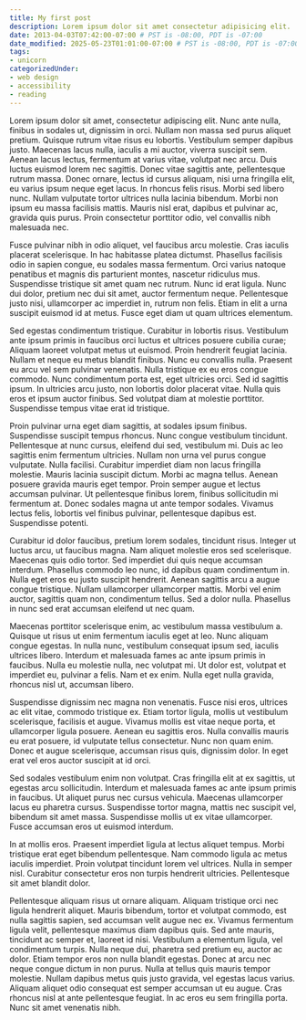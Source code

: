 ```yaml
---
title: My first post
description: Lorem ipsum dolor sit amet consectetur adipisicing elit.
date: 2013-04-03T07:42:00-07:00 # PST is -08:00, PDT is -07:00
date_modified: 2025-05-23T01:01:00-07:00 # PST is -08:00, PDT is -07:00
tags:
- unicorn
categorizedUnder:
- web design
- accessibility
- reading
---
```


Lorem ipsum dolor sit amet, consectetur adipiscing elit. Nunc ante nulla, finibus in sodales ut, dignissim in orci. Nullam non massa sed purus aliquet pretium. Quisque rutrum vitae risus eu lobortis. Vestibulum semper dapibus justo. Maecenas lacus nulla, iaculis a mi auctor, viverra suscipit sem. Aenean lacus lectus, fermentum at varius vitae, volutpat nec arcu. Duis luctus euismod lorem nec sagittis. Donec vitae sagittis ante, pellentesque rutrum massa. Donec ornare, lectus id cursus aliquam, nisi urna fringilla elit, eu varius ipsum neque eget lacus. In rhoncus felis risus. Morbi sed libero nunc. Nullam vulputate tortor ultrices nulla lacinia bibendum. Morbi non ipsum eu massa facilisis mattis. Mauris nisl erat, dapibus et pulvinar ac, gravida quis purus. Proin consectetur porttitor odio, vel convallis nibh malesuada nec.

Fusce pulvinar nibh in odio aliquet, vel faucibus arcu molestie. Cras iaculis placerat scelerisque. In hac habitasse platea dictumst. Phasellus facilisis odio in sapien congue, eu sodales massa fermentum. Orci varius natoque penatibus et magnis dis parturient montes, nascetur ridiculus mus. Suspendisse tristique sit amet quam nec rutrum. Nunc id erat ligula. Nunc dui dolor, pretium nec dui sit amet, auctor fermentum neque. Pellentesque justo nisi, ullamcorper ac imperdiet in, rutrum non felis. Etiam in elit a urna suscipit euismod id at metus. Fusce eget diam ut quam ultrices elementum.

Sed egestas condimentum tristique. Curabitur in lobortis risus. Vestibulum ante ipsum primis in faucibus orci luctus et ultrices posuere cubilia curae; Aliquam laoreet volutpat metus ut euismod. Proin hendrerit feugiat lacinia. Nullam et neque eu metus blandit finibus. Nunc eu convallis nulla. Praesent eu arcu vel sem pulvinar venenatis. Nulla tristique ex eu eros congue commodo. Nunc condimentum porta est, eget ultricies orci. Sed id sagittis ipsum. In ultricies arcu justo, non lobortis dolor placerat vitae. Nulla quis eros et ipsum auctor finibus. Sed volutpat diam at molestie porttitor. Suspendisse tempus vitae erat id tristique.

Proin pulvinar urna eget diam sagittis, at sodales ipsum finibus. Suspendisse suscipit tempus rhoncus. Nunc congue vestibulum tincidunt. Pellentesque at nunc cursus, eleifend dui sed, vestibulum mi. Duis ac leo sagittis enim fermentum ultricies. Nullam non urna vel purus congue vulputate. Nulla facilisi. Curabitur imperdiet diam non lacus fringilla molestie. Mauris lacinia suscipit dictum. Morbi ac magna tellus. Aenean posuere gravida mauris eget tempor. Proin semper augue et lectus accumsan pulvinar. Ut pellentesque finibus lorem, finibus sollicitudin mi fermentum at. Donec sodales magna ut ante tempor sodales. Vivamus lectus felis, lobortis vel finibus pulvinar, pellentesque dapibus est. Suspendisse potenti.

Curabitur id dolor faucibus, pretium lorem sodales, tincidunt risus. Integer ut luctus arcu, ut faucibus magna. Nam aliquet molestie eros sed scelerisque. Maecenas quis odio tortor. Sed imperdiet dui quis neque accumsan interdum. Phasellus commodo leo nunc, id dapibus quam condimentum in. Nulla eget eros eu justo suscipit hendrerit. Aenean sagittis arcu a augue congue tristique. Nullam ullamcorper ullamcorper mattis. Morbi vel enim auctor, sagittis quam non, condimentum tellus. Sed a dolor nulla. Phasellus in nunc sed erat accumsan eleifend ut nec quam.

Maecenas porttitor scelerisque enim, ac vestibulum massa vestibulum a. Quisque ut risus ut enim fermentum iaculis eget at leo. Nunc aliquam congue egestas. In nulla nunc, vestibulum consequat ipsum sed, iaculis ultrices libero. Interdum et malesuada fames ac ante ipsum primis in faucibus. Nulla eu molestie nulla, nec volutpat mi. Ut dolor est, volutpat et imperdiet eu, pulvinar a felis. Nam et ex enim. Nulla eget nulla gravida, rhoncus nisl ut, accumsan libero.

Suspendisse dignissim nec magna non venenatis. Fusce nisi eros, ultrices ac elit vitae, commodo tristique ex. Etiam tortor ligula, mollis ut vestibulum scelerisque, facilisis et augue. Vivamus mollis est vitae neque porta, et ullamcorper ligula posuere. Aenean eu sagittis eros. Nulla convallis mauris eu erat posuere, id vulputate tellus consectetur. Nunc non quam enim. Donec et augue scelerisque, accumsan risus quis, dignissim dolor. In eget erat vel eros auctor suscipit at id orci.

Sed sodales vestibulum enim non volutpat. Cras fringilla elit at ex sagittis, ut egestas arcu sollicitudin. Interdum et malesuada fames ac ante ipsum primis in faucibus. Ut aliquet purus nec cursus vehicula. Maecenas ullamcorper lacus eu pharetra cursus. Suspendisse tortor magna, mattis nec suscipit vel, bibendum sit amet massa. Suspendisse mollis ut ex vitae ullamcorper. Fusce accumsan eros ut euismod interdum.

In at mollis eros. Praesent imperdiet ligula at lectus aliquet tempus. Morbi tristique erat eget bibendum pellentesque. Nam commodo ligula ac metus iaculis imperdiet. Proin volutpat tincidunt lorem vel ultrices. Nulla in semper nisl. Curabitur consectetur eros non turpis hendrerit ultricies. Pellentesque sit amet blandit dolor.

Pellentesque aliquam risus ut ornare aliquam. Aliquam tristique orci nec ligula hendrerit aliquet. Mauris bibendum, tortor et volutpat commodo, est nulla sagittis sapien, sed accumsan velit augue nec ex. Vivamus fermentum ligula velit, pellentesque maximus diam dapibus quis. Sed ante mauris, tincidunt ac semper et, laoreet id nisi. Vestibulum a elementum ligula, vel condimentum turpis. Nulla neque dui, pharetra sed pretium eu, auctor ac dolor. Etiam tempor eros non nulla blandit egestas. Donec at arcu nec neque congue dictum in non purus. Nulla at tellus quis mauris tempor molestie. Nullam dapibus metus quis justo gravida, vel egestas lacus varius. Aliquam aliquet odio consequat est semper accumsan ut eu augue. Cras rhoncus nisl at ante pellentesque feugiat. In ac eros eu sem fringilla porta. Nunc sit amet venenatis nibh. 